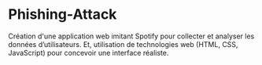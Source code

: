 # Phishing-Attack
Création d'une application web imitant Spotify pour collecter et analyser les données d’utilisateurs. Et, utilisation de technologies web (HTML, CSS, JavaScript) pour concevoir une interface réaliste.
